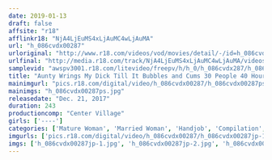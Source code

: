```yaml
---
date: 2019-01-13
draft: false
affsite: "r18"
afflinkr18: "NjA4LjEuMS4xLjAuMC4wLjAuMA"
url: "h_086cvdx00287"
urloriginal: "http://www.r18.com/videos/vod/movies/detail/-/id=h_086cvdx00287"
urlfinal: "http://media.r18.com/track/NjA4LjEuMS4xLjAuMC4wLjAuMA/videos/vod/movies/detail/-/id=h_086cvdx00287"
samplevid: "awspv3001.r18.com/litevideo/freepv/h/h_0/h_086cvdx287/h_086cvdx287_dmb_w.mp4"
title: "Aunty Wrings My Dick Till It Bubbles and Cums 30 People 40 Hours"
mainimgurl: "pics.r18.com/digital/video/h_086cvdx00287/h_086cvdx00287ps.jpg"
mainimgs: "h_086cvdx00287ps.jpg"
releasedate: "Dec. 21, 2017"
duration: 243
productioncomp: "Center Village"
girls: ['----']
categories: ['Mature Woman', 'Married Woman', 'Handjob', 'Compilation', 'Over 4 Hours', 'Hi-Def']
imgurls: ['pics.r18.com/digital/video/h_086cvdx00287/h_086cvdx00287jp-1.jpg', 'pics.r18.com/digital/video/h_086cvdx00287/h_086cvdx00287jp-2.jpg', 'pics.r18.com/digital/video/h_086cvdx00287/h_086cvdx00287jp-3.jpg', 'pics.r18.com/digital/video/h_086cvdx00287/h_086cvdx00287jp-4.jpg', 'pics.r18.com/digital/video/h_086cvdx00287/h_086cvdx00287jp-5.jpg', 'pics.r18.com/digital/video/h_086cvdx00287/h_086cvdx00287jp-6.jpg', 'pics.r18.com/digital/video/h_086cvdx00287/h_086cvdx00287jp-7.jpg', 'pics.r18.com/digital/video/h_086cvdx00287/h_086cvdx00287jp-8.jpg', 'pics.r18.com/digital/video/h_086cvdx00287/h_086cvdx00287jp-9.jpg', 'pics.r18.com/digital/video/h_086cvdx00287/h_086cvdx00287jp-10.jpg', 'pics.r18.com/digital/video/h_086cvdx00287/h_086cvdx00287jp-11.jpg', 'pics.r18.com/digital/video/h_086cvdx00287/h_086cvdx00287jp-12.jpg', 'pics.r18.com/digital/video/h_086cvdx00287/h_086cvdx00287jp-13.jpg', 'pics.r18.com/digital/video/h_086cvdx00287/h_086cvdx00287jp-14.jpg', 'pics.r18.com/digital/video/h_086cvdx00287/h_086cvdx00287jp-15.jpg', 'pics.r18.com/digital/video/h_086cvdx00287/h_086cvdx00287jp-16.jpg', 'pics.r18.com/digital/video/h_086cvdx00287/h_086cvdx00287jp-17.jpg', 'pics.r18.com/digital/video/h_086cvdx00287/h_086cvdx00287jp-18.jpg', 'pics.r18.com/digital/video/h_086cvdx00287/h_086cvdx00287jp-19.jpg', 'pics.r18.com/digital/video/h_086cvdx00287/h_086cvdx00287jp-20.jpg']
imgs: ['h_086cvdx00287jp-1.jpg', 'h_086cvdx00287jp-2.jpg', 'h_086cvdx00287jp-3.jpg', 'h_086cvdx00287jp-4.jpg', 'h_086cvdx00287jp-5.jpg', 'h_086cvdx00287jp-6.jpg', 'h_086cvdx00287jp-7.jpg', 'h_086cvdx00287jp-8.jpg', 'h_086cvdx00287jp-9.jpg', 'h_086cvdx00287jp-10.jpg', 'h_086cvdx00287jp-11.jpg', 'h_086cvdx00287jp-12.jpg', 'h_086cvdx00287jp-13.jpg', 'h_086cvdx00287jp-14.jpg', 'h_086cvdx00287jp-15.jpg', 'h_086cvdx00287jp-16.jpg', 'h_086cvdx00287jp-17.jpg', 'h_086cvdx00287jp-18.jpg', 'h_086cvdx00287jp-19.jpg', 'h_086cvdx00287jp-20.jpg']
---
```

